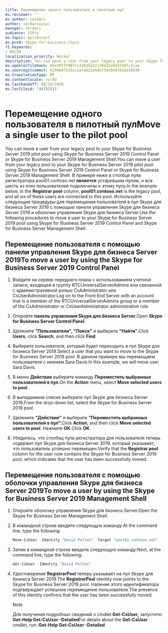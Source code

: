 ```yaml
---
title: Перемещение одного пользователя в пилотный пул
ms.reviewer: ''
ms.author: serdars
author: serdarsoysal
manager: serdars
audience: ITPro
ms.topic: quickstart
ms.prod: skype-for-business-itpro
f1.keywords:
- NOCSH
localization_priority: Normal
description: You can move a user from your legacy pool to your Skype for Business Server 2019 pilot pool using Skype for Business Server 2019 Control Panel or Skype for Business Server 2019 Management Shell. В примере ниже в столбце пула регистратора pool01.contoso.net является устаревшим пулом, и все шесть из этих пользователей подключены к этому пулу. Используйте следующие процедуры для перемещения пользователя в пул Skype для бизнеса Server 2019 с помощью панели управления Skype для бизнеса Server 2019 и skype для бизнеса Server Management Shell.
ms.openlocfilehash: 6be30f37987cc31835a12178d32a8337d9fc5cae
ms.sourcegitcommit: 62946d7515ccaa7a622d44b736e9e919a2e102d0
ms.translationtype: MT
ms.contentlocale: ru-RU
ms.lasthandoff: 06/16/2020
ms.locfileid: "44752511"
---
```

# <a name="move-a-single-user-to-the-pilot-pool"></a><span data-ttu-id="6b6c7-105">Перемещение одного пользователя в пилотный пул</span><span class="sxs-lookup"><span data-stu-id="6b6c7-105">Move a single user to the pilot pool</span></span>

<span data-ttu-id="6b6c7-106">You can move a user from your legacy pool to your Skype for Business Server 2019 pilot pool using Skype for Business Server 2019 Control Panel or Skype for Business Server 2019 Management Shell.</span><span class="sxs-lookup"><span data-stu-id="6b6c7-106">You can move a user from your legacy pool to your Skype for Business Server 2019 pilot pool using Skype for Business Server 2019 Control Panel or Skype for Business Server 2019 Management Shell.</span></span> <span data-ttu-id="6b6c7-107">В примере ниже  в столбце пула регистратора pool01.contoso.net **является** устаревшим пулом, и все шесть из этих пользователей подключены к этому пулу.</span><span class="sxs-lookup"><span data-stu-id="6b6c7-107">In the example below, in the **Registrar pool** column, **pool01.contoso.net** is the legacy pool, and all six of these users are connected to this pool.</span></span> <span data-ttu-id="6b6c7-108">Используйте следующие процедуры для перемещения пользователя в пул Skype для бизнеса Server 2019 с помощью панели управления Skype для бизнеса Server 2019 и оболочки управления Skype для бизнеса Server.</span><span class="sxs-lookup"><span data-stu-id="6b6c7-108">Use the following procedures to move a user to your Skype for Business Server 2019 pool using Skype for Business Server 2019 Control Panel and Skype for Business Server Management Shell.</span></span> 
  
## <a name="to-move-a-user-by-using-the-skype-for-business-server-2019-control-panel"></a><span data-ttu-id="6b6c7-109">Перемещение пользователя с помощью панели управления Skype для бизнеса Server 2019</span><span class="sxs-lookup"><span data-stu-id="6b6c7-109">To move a user by using the Skype for Business Server 2019 Control Panel</span></span>
  
1. <span data-ttu-id="6b6c7-110">Войдите на сервер переднего плана с использованием учетной записи, входящей в группу RTCUniversalServerAdmins или связанной с административной ролью CsAdministrator или CsUserAdministrator.</span><span class="sxs-lookup"><span data-stu-id="6b6c7-110">Log on to the Front End Server with an account that is a member of the RTCUniversalServerAdmins group or a member of the CsAdministrator or CsUserAdministrator administrative role.</span></span>
    
2. <span data-ttu-id="6b6c7-111">Откройте **панель управления Skype для бизнеса Server.**</span><span class="sxs-lookup"><span data-stu-id="6b6c7-111">Open **Skype for Business Server Control Panel**.</span></span>
    
3. <span data-ttu-id="6b6c7-112">Щелкните **"Пользователи",** **"Поиск"** и выберите **"Найти".**</span><span class="sxs-lookup"><span data-stu-id="6b6c7-112">Click **Users**, click **Search**, and then click **Find**.</span></span>
    
4. <span data-ttu-id="6b6c7-113">Выберите пользователя, который будет переходить в пул Skype для бизнеса Server 2019.</span><span class="sxs-lookup"><span data-stu-id="6b6c7-113">Select a user that you want to move to the Skype for Business Server 2019 pool.</span></span> <span data-ttu-id="6b6c7-114">В данном примере мы перемещаем пользователя с именем Sara Davis.</span><span class="sxs-lookup"><span data-stu-id="6b6c7-114">In this example, we will move user Sara Davis.</span></span>
    
5. <span data-ttu-id="6b6c7-115">В меню **Действие** выберите команду **Переместить выбранных пользователей в пул**.</span><span class="sxs-lookup"><span data-stu-id="6b6c7-115">On the **Action** menu, select **Move selected users to pool**.</span></span>
    
6. <span data-ttu-id="6b6c7-116">В выпадаемом списке выберите пул Skype для бизнеса Server 2019.</span><span class="sxs-lookup"><span data-stu-id="6b6c7-116">From the drop-down list, select the Skype for Business Server 2019 pool.</span></span>
    
7. <span data-ttu-id="6b6c7-117">Щелкните **"Действие"** и выберите **"Переместить выбранных пользователей в пул".**</span><span class="sxs-lookup"><span data-stu-id="6b6c7-117">Click **Action**, and then click **Move selected users to pool**.</span></span> <span data-ttu-id="6b6c7-118">Нажмите **ОК**.</span><span class="sxs-lookup"><span data-stu-id="6b6c7-118">Click **OK**.</span></span>
  
8. <span data-ttu-id="6b6c7-119">Убедитесь,  что столбец пула регистратора для пользователя теперь содержит пул Skype для бизнеса Server 2019, который указывает, что пользователь успешно перемещен.</span><span class="sxs-lookup"><span data-stu-id="6b6c7-119">Verify that the **Registrar pool** column for the user now contains the Skype for Business Server 2019 pool, which indicates that the user has been successfully moved.</span></span> 
    
## <a name="to-move-a-user-by-using-the-skype-for-business-server-2019-management-shell"></a><span data-ttu-id="6b6c7-120">Перемещение пользователя с помощью оболочки управления Skype для бизнеса Server 2019</span><span class="sxs-lookup"><span data-stu-id="6b6c7-120">To move a user by using the Skype for Business Server 2019 Management Shell</span></span>

1. <span data-ttu-id="6b6c7-121">Откройте оболочку управления Skype для бизнеса Server.</span><span class="sxs-lookup"><span data-stu-id="6b6c7-121">Open the Skype for Business Server Management Shell.</span></span>
    
2. <span data-ttu-id="6b6c7-122">В командной строке введите следующую команду:</span><span class="sxs-lookup"><span data-stu-id="6b6c7-122">At the command line, type the following:</span></span> 
    
   ```PowerShell
   Move-CsUser -Identity "David Pelton" -Target "pool02.contoso.net"
   ```

3. <span data-ttu-id="6b6c7-123">Затем в командной строке введите следующую команду:</span><span class="sxs-lookup"><span data-stu-id="6b6c7-123">Next, at the command line, type the following:</span></span> 
    
   ```PowerShell
   Get-CsUser -Identity "David Pelton"
   ```

4. <span data-ttu-id="6b6c7-124">Удостоверение **RegistrarPool** теперь указывает на пул Skype для бизнеса Server 2019.</span><span class="sxs-lookup"><span data-stu-id="6b6c7-124">The **RegistrarPool** identity now points to the Skype for Business Server 2019 pool.</span></span> <span data-ttu-id="6b6c7-125">Наличие этого идентификатора подтверждает успешное перемещение пользователя.</span><span class="sxs-lookup"><span data-stu-id="6b6c7-125">The presence of this identity confirms that the user has been successfully moved.</span></span> 

    > [!NOTE]
    > <span data-ttu-id="6b6c7-126">Для получения подробных сведений о cmdlet **Get-CsUser,** запустите: **Get-Help Get-CsUser -Detailed**</span><span class="sxs-lookup"><span data-stu-id="6b6c7-126">For details about the **Get-CsUser** cmdlet, run: **Get-Help Get-CsUser -Detailed**</span></span>
  


